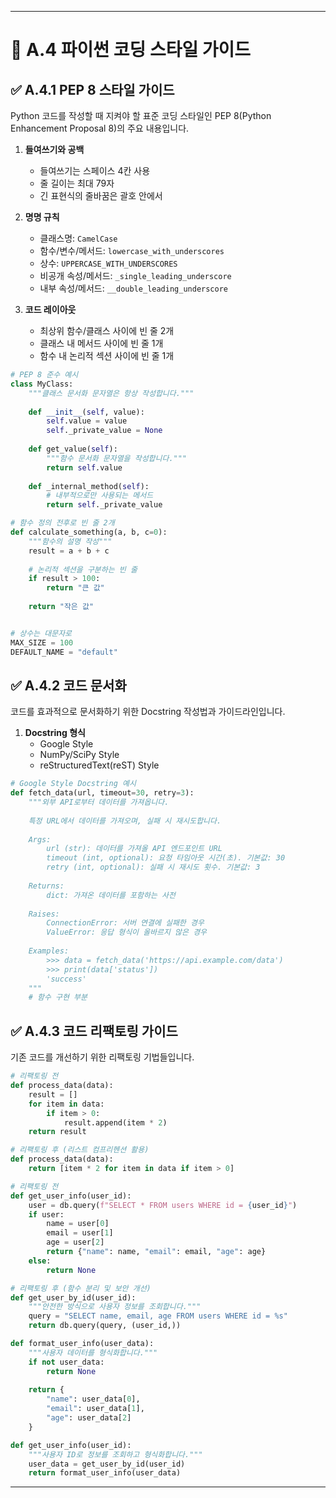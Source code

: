 ---

# 📘 A.4 파이썬 코딩 스타일 가이드

## ✅ A.4.1 PEP 8 스타일 가이드

Python 코드를 작성할 때 지켜야 할 표준 코딩 스타일인 PEP 8(Python Enhancement Proposal 8)의 주요 내용입니다.

1. **들여쓰기와 공백**
   - 들여쓰기는 스페이스 4칸 사용
   - 줄 길이는 최대 79자
   - 긴 표현식의 줄바꿈은 괄호 안에서

2. **명명 규칙**
   - 클래스명: `CamelCase`
   - 함수/변수/메서드: `lowercase_with_underscores`
   - 상수: `UPPERCASE_WITH_UNDERSCORES`
   - 비공개 속성/메서드: `_single_leading_underscore`
   - 내부 속성/메서드: `__double_leading_underscore`

3. **코드 레이아웃**
   - 최상위 함수/클래스 사이에 빈 줄 2개
   - 클래스 내 메서드 사이에 빈 줄 1개
   - 함수 내 논리적 섹션 사이에 빈 줄 1개

```python
# PEP 8 준수 예시
class MyClass:
    """클래스 문서화 문자열은 항상 작성합니다."""
    
    def __init__(self, value):
        self.value = value
        self._private_value = None
    
    def get_value(self):
        """함수 문서화 문자열을 작성합니다."""
        return self.value
    
    def _internal_method(self):
        # 내부적으로만 사용되는 메서드
        return self._private_value

# 함수 정의 전후로 빈 줄 2개
def calculate_something(a, b, c=0):
    """함수의 설명 작성"""
    result = a + b + c
    
    # 논리적 섹션을 구분하는 빈 줄
    if result > 100:
        return "큰 값"
    
    return "작은 값"


# 상수는 대문자로
MAX_SIZE = 100
DEFAULT_NAME = "default"
```

## ✅ A.4.2 코드 문서화

코드를 효과적으로 문서화하기 위한 Docstring 작성법과 가이드라인입니다.

1. **Docstring 형식**
   - Google Style
   - NumPy/SciPy Style
   - reStructuredText(reST) Style

```python
# Google Style Docstring 예시
def fetch_data(url, timeout=30, retry=3):
    """외부 API로부터 데이터를 가져옵니다.
    
    특정 URL에서 데이터를 가져오며, 실패 시 재시도합니다.
    
    Args:
        url (str): 데이터를 가져올 API 엔드포인트 URL
        timeout (int, optional): 요청 타임아웃 시간(초). 기본값: 30
        retry (int, optional): 실패 시 재시도 횟수. 기본값: 3
    
    Returns:
        dict: 가져온 데이터를 포함하는 사전
    
    Raises:
        ConnectionError: 서버 연결에 실패한 경우
        ValueError: 응답 형식이 올바르지 않은 경우
    
    Examples:
        >>> data = fetch_data('https://api.example.com/data')
        >>> print(data['status'])
        'success'
    """
    # 함수 구현 부분
```

## ✅ A.4.3 코드 리팩토링 가이드

기존 코드를 개선하기 위한 리팩토링 기법들입니다.

```python
# 리팩토링 전
def process_data(data):
    result = []
    for item in data:
        if item > 0:
            result.append(item * 2)
    return result

# 리팩토링 후 (리스트 컴프리헨션 활용)
def process_data(data):
    return [item * 2 for item in data if item > 0]

# 리팩토링 전
def get_user_info(user_id):
    user = db.query(f"SELECT * FROM users WHERE id = {user_id}")
    if user:
        name = user[0]
        email = user[1]
        age = user[2]
        return {"name": name, "email": email, "age": age}
    else:
        return None

# 리팩토링 후 (함수 분리 및 보안 개선)
def get_user_by_id(user_id):
    """안전한 방식으로 사용자 정보를 조회합니다."""
    query = "SELECT name, email, age FROM users WHERE id = %s"
    return db.query(query, (user_id,))

def format_user_info(user_data):
    """사용자 데이터를 형식화합니다."""
    if not user_data:
        return None
    
    return {
        "name": user_data[0],
        "email": user_data[1],
        "age": user_data[2]
    }

def get_user_info(user_id):
    """사용자 ID로 정보를 조회하고 형식화합니다."""
    user_data = get_user_by_id(user_id)
    return format_user_info(user_data)
```

--- 